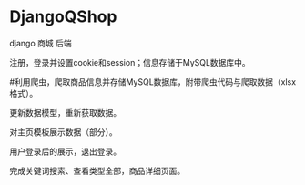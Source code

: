 # DjangoQShop
django 商城 后端

注册，登录并设置cookie和session；信息存储于MySQL数据库中。

#利用爬虫，爬取商品信息并存储MySQL数据库，附带爬虫代码与爬取数据（xlsx格式）。

更新数据模型，重新获取数据。

对主页模板展示数据（部分）。

用户登录后的展示，退出登录。

完成关键词搜索、查看类型全部，商品详细页面。